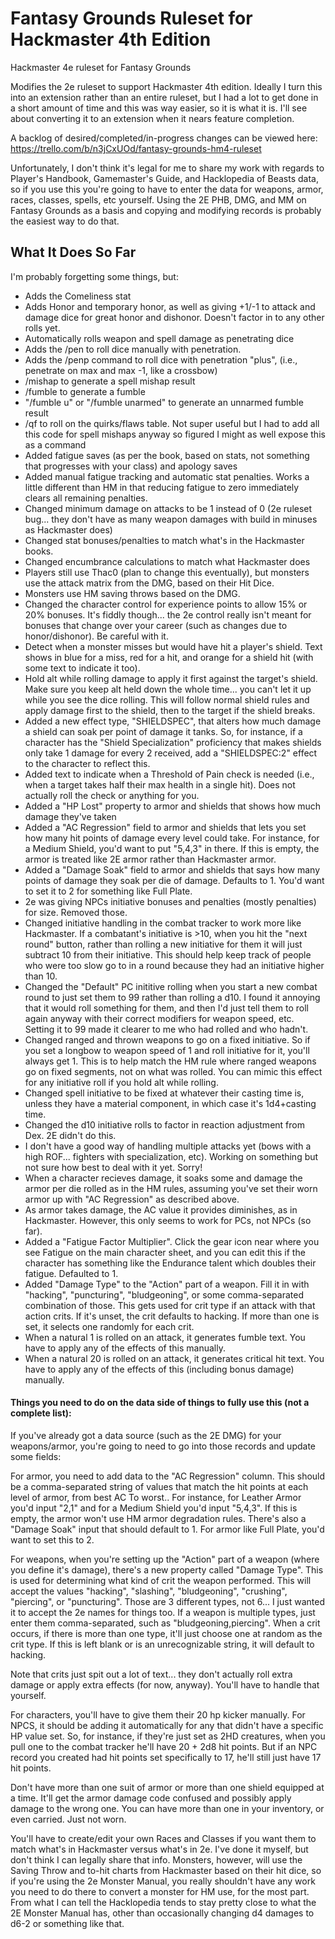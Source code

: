 # Fantasy Grounds Ruleset for Hackmaster 4th Edition
Hackmaster 4e ruleset for Fantasy Grounds

Modifies the 2e ruleset to support Hackmaster 4th edition. Ideally I turn this into an extension rather than an entire ruleset, but I had a lot to get done in a short amount of time and this was way easier, so it is what it is. I'll see about converting it to an extension when it nears feature completion.

A backlog of desired/completed/in-progress changes can be viewed here: https://trello.com/b/n3jCxUOd/fantasy-grounds-hm4-ruleset

Unfortunately, I don't think it's legal for me to share my work with regards to Player's Handbook, Gamemaster's Guide, and Hacklopedia of Beasts data, so if you use this you're going to have to enter the data for weapons, armor, races, classes, spells, etc yourself. Using the 2E PHB, DMG, and MM on Fantasy Grounds as a basis and copying and modifying records is probably the easiest way to do that. 

## What It Does So Far 
I'm probably forgetting some things, but:

- Adds the Comeliness stat
- Adds Honor and temporary honor, as well as giving +1/-1 to attack and damage dice for great honor and dishonor. Doesn't factor in to any other rolls yet.
- Automatically rolls weapon and spell damage as penetrating dice
- Adds the /pen to roll dice manually with penetration.
- Adds the /penp command to roll dice with penetration "plus", (i.e., penetrate on max and max -1, like a crossbow)
- /mishap to generate a spell mishap result
- /fumble to generate a fumble
- "/fumble u" or "/fumble unarmed" to generate an unnarmed fumble result
- /qf to roll on the quirks/flaws table. Not super useful but I had to add all this code for spell mishaps anyway so figured I might as well expose this as a command
- Added fatigue saves (as per the book, based on stats, not something that progresses with your class) and apology saves
- Added manual fatigue tracking and automatic stat penalties. Works a little different than HM in that reducing fatigue to zero immediately clears all remaining penalties.
- Changed minimum damage on attacks to be 1 instead of 0 (2e ruleset bug... they don't have as many weapon damages with build in minuses as Hackmaster does)
 - Changed stat bonuses/penalties to match what's in the Hackmaster books. 
 - Changed encumbrance calculations to match what Hackmaster does
 - Players still use Thac0 (plan to change this eventually), but monsters use the attack matrix from the DMG, based on their Hit Dice.
 - Monsters use HM saving throws based on the DMG.
 - Changed the character control for experience points to allow 15% or 20% bonuses. It's fiddly though... the 2e control really isn't meant for bonuses that change over your career (such as changes due to honor/dishonor). Be careful with it.
 - Detect when a monster misses but would have hit a player's shield. Text shows in blue for a miss, red for a hit, and orange for a shield hit (with some text to indicate it too).
 - Hold alt while rolling damage to apply it first against the target's shield. Make sure you keep alt held down the whole time... you can't let it up while you see the dice rolling. This will follow normal shield rules and apply damage first to the shield, then to the target if the shield breaks.
 - Added a new effect type, "SHIELDSPEC", that alters how much damage a shield can soak per point of damage it tanks. So, for instance, if a character has the "Shield Specialization" proficiency that makes shields only take 1 damage for every 2 received, add a "SHIELDSPEC:2" effect to the character to reflect this.
 - Added text to indicate when a Threshold of Pain check is needed (i.e., when a target takes half their max health in a single hit). Does not actually roll the check or anything for you.
 - Added a "HP Lost" property to armor and shields that shows how much damage they've taken
 - Added a "AC Regression" field to armor and shields that lets you set how many hit points of damage every level could take. For instance, for a Medium Shield, you'd want to put "5,4,3" in there. If this is empty, the armor is treated like 2E armor rather than Hackmaster armor.
 - Added a "Damage Soak" field to armor and shields that says how many points of damage they soak per die of damage. Defaults to 1. You'd want to set it to 2 for something like Full Plate.
 - 2e was giving NPCs initiative bonuses and penalties (mostly penalties) for size. Removed those.
 - Changed initiative handling in the combat tracker to work more like Hackmaster. If a combatant's initiative is >10, when you hit the "next round" button, rather than rolling a new initiative for them it will just subtract 10 from their initiative. This should help keep track of people who were too slow go to in a round because they had an initiative higher than 10.
 - Changed the "Default" PC inititive rolling when you start a new combat round to just set them to 99 rather than rolling a d10. I found it annoying that it would roll something for them, and then I'd just tell them to roll again anyway with their correct modifiers for weapon speed, etc. Setting it to 99 made it clearer to me who had rolled and who hadn't.
 - Changed ranged and thrown weapons to go on a fixed initiative. So if you set a longbow to weapon speed of 1 and roll initiative for it, you'll always get 1. This is to help match the HM rule where ranged weapons go on fixed segments, not on what was rolled. You can mimic this effect for any initiative roll if you hold alt while rolling. 
- Changed spell initiative to be fixed at whatever their casting time is, unless they have a material component, in which case it's 1d4+casting time.
- Changed the d10 initiative rolls to factor in reaction adjustment from Dex. 2E didn't do this.
- I don't have a good way of handling multiple attacks yet (bows with a high ROF... fighters with specialization, etc). Working on something but not sure how best to deal with it yet. Sorry!
- When a character recieves damage, it soaks some and damage the armor per die rolled as in the HM rules, assuming you've set their worn armor up with "AC Regression" as described above.
- As armor takes damage, the AC value it provides diminishes, as in Hackmaster. However, this only seems to work for PCs, not NPCs (so far).
- Added a "Fatigue Factor Multiplier". Click the gear icon near where you see Fatigue on the main character sheet, and you can edit this if the character has something like the Endurance talent which doubles their fatigue. Defaulted to 1.
- Added "Damage Type" to the "Action" part of a weapon. Fill it in with "hacking", "puncturing", "bludgeoning", or some comma-separated combination of those. This gets used for crit type if an attack with that action crits. If it's unset, the crit defaults to hacking. If more than one is set, it selects one randomly for each crit.
- When a natural 1 is rolled on an attack, it generates fumble text. You have to apply any of the effects of this manually.
- When a natural 20 is rolled on an attack, it generates critical hit text. You have to apply any of the effects of this (including bonus damage) manually.
 

#### Things you need to do on the data side of things to fully use this (not a complete list):

If you've already got a data source (such as the 2E DMG) for your weapons/armor, you're going to need to go into those records and update some fields:

For armor, you need to add data to the "AC Regression" column. This should be a comma-separated string of values that match the hit points at each level of armor, from best AC To worst.. For instance, for Leather Armor you'd input "2,1" and for a Medium Shield you'd input "5,4,3". If this is empty, the armor won't use HM armor degradation rules. There's also a "Damage Soak" input that should default to 1. For armor like Full Plate, you'd want to set this to 2.

For weapons, when you're setting up the "Action" part of a weapon (where you define it's damage), there's a new property called "Damage Type". This is used for determining what kind of crit the weapon performed. This will accept the values "hacking", "slashing", "bludgeoning", "crushing", "piercing", or "puncturing". Those are 3 different types, not 6... I just wanted it to accept the 2e names for things too. If a weapon is multiple types, just enter them comma-separated, such as "bludgeoning,piercing". When a crit occurs, if there is more than one type, it'll just choose one at random as the crit type. If this is left blank or is an unrecognizable string, it will default to hacking.

Note that crits just spit out a lot of text... they don't actually roll extra damage or apply extra effects (for now, anyway). You'll have to handle that yourself.

For characters, you'll have to give them their 20 hp kicker manually. For NPCS, it should be adding it automatically for any that didn't have a specific HP value set. So, for instance, if they're just set as 2HD creatures, when you pull one to the combat tracker he'll have 20 + 2d8 hit points. But if an NPC record you created had hit points set specifically to 17, he'll still just have 17 hit points.

Don't have more than one suit of armor or more than one shield equipped at a time. It'll get the armor damage code confused and possibly apply damage to the wrong one. You can have more than one in your inventory, or even carried. Just not worn.

You'll have to create/edit your own Races and Classes if you want them to match what's in Hackmaster versus what's in 2e. I've done it myself, but don't think I can legally share that info. Monsters, however, will use the Saving Throw and to-hit charts from Hackmaster based on their hit dice, so if you're using the 2e Monster Manual, you really shouldn't have any work you need to do there to convert a monster for HM use, for the most part. From what I can tell the Hacklopedia tends to stay pretty close to what the 2E Monster Manual has, other than occasionally changing d4 damages to d6-2 or something like that. 
